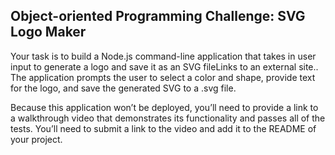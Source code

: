 ## Object-oriented Programming Challenge: SVG Logo Maker

Your task is to build a Node.js command-line application that takes in user input to generate a logo and save it as an SVG fileLinks to an external site.. The application prompts the user to select a color and shape, provide text for the logo, and save the generated SVG to a .svg file.

Because this application won’t be deployed, you’ll need to provide a link to a walkthrough video that demonstrates its functionality and passes all of the tests. You’ll need to submit a link to the video and add it to the README of your project.